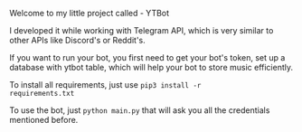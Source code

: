 Welcome to my little project called - YTBot

I developed it while working with Telegram API, which
is very similar to other APIs like Discord's or Reddit's.

If you want to run your bot, you first need to get your bot's token, set up a database with ytbot table, which will help your bot to store music efficiently.

To install all requirements, just use <code>pip3 install -r requirements.txt</code> 

To use the bot, just <code>python main.py</code> that will ask you all the credentials mentioned before.
